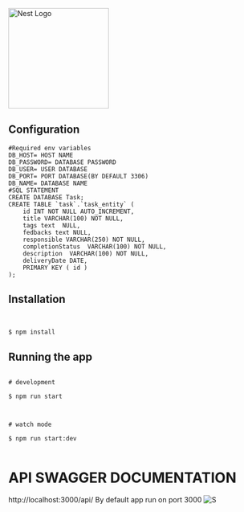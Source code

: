 
<p  align="center">

<a  href="http://nestjs.com/"  target="blank"><img  src="https://nestjs.com/img/logo-small.svg"  width="200"  alt="Nest Logo"  /></a>

</p>

  



  




  

## Configuration
```
#Required env variables
DB_HOST= HOST NAME
DB_PASSWORD= DATABASE PASSWORD
DB_USER= USER DATABASE
DB_PORT= PORT DATABASE(BY DEFAULT 3306)
DB_NAME= DATABASE NAME
#SQL STATEMENT
CREATE DATABASE Task;
CREATE TABLE `task`.`task_entity` (
	id INT NOT NULL AUTO_INCREMENT,
	title VARCHAR(100) NOT NULL,
	tags text  NULL,
	fedbacks text NULL,
	responsible VARCHAR(250) NOT NULL,
	completionStatus  VARCHAR(100) NOT NULL,
	description  VARCHAR(100) NOT NULL,
	deliveryDate DATE,
	PRIMARY KEY ( id )
);
```

  



  

## Installation
```bash


$ npm install

```

  

## Running the app

  

```

# development

$ npm run start

  

# watch mode

$ npm run start:dev


  ```
# API SWAGGER DOCUMENTATION

http://localhost:3000/api/ 
By default app run on port 3000
![S](https://user-images.githubusercontent.com/17679373/177212652-095b8c1b-e76f-4620-83cd-4a5f9415df6d.jpg)




  

